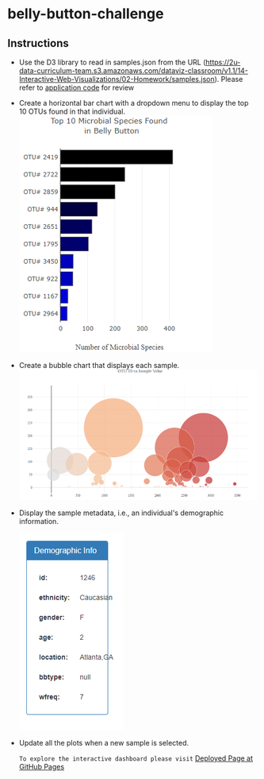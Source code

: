 # belly-button-challenge

## Instructions

* Use the D3 library to read in samples.json from the URL (https://2u-data-curriculum-team.s3.amazonaws.com/dataviz-classroom/v1.1/14-Interactive-Web-Visualizations/02-Homework/samples.json).
Please refer to [application code](static/js/app.js) for review

* Create a horizontal bar chart with a dropdown menu to display the top 10 OTUs found in that individual.
![Horizontal Bar Chart](Images/hor_barChart.PNG)

* Create a bubble chart that displays each sample.
![Bubble Chart](Images/bubbleChart.PNG)

* Display the sample metadata, i.e., an individual's demographic information.

  ![Demographic Info](Images/demoData.PNG)

* Update all the plots when a new sample is selected.

  `To explore the interactive dashboard please visit` [Deployed Page at GitHub Pages](https://crebello711.github.io/belly-button-challenge/)
